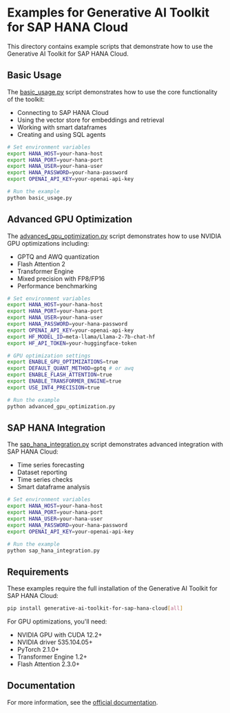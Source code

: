 # Examples for Generative AI Toolkit for SAP HANA Cloud

This directory contains example scripts that demonstrate how to use the Generative AI Toolkit for SAP HANA Cloud.

## Basic Usage

The [basic_usage.py](basic_usage.py) script demonstrates how to use the core functionality of the toolkit:

- Connecting to SAP HANA Cloud
- Using the vector store for embeddings and retrieval
- Working with smart dataframes
- Creating and using SQL agents

```bash
# Set environment variables
export HANA_HOST=your-hana-host
export HANA_PORT=your-hana-port
export HANA_USER=your-hana-user
export HANA_PASSWORD=your-hana-password
export OPENAI_API_KEY=your-openai-api-key

# Run the example
python basic_usage.py
```

## Advanced GPU Optimization

The [advanced_gpu_optimization.py](advanced_gpu_optimization.py) script demonstrates how to use NVIDIA GPU optimizations including:

- GPTQ and AWQ quantization
- Flash Attention 2
- Transformer Engine
- Mixed precision with FP8/FP16
- Performance benchmarking

```bash
# Set environment variables
export HANA_HOST=your-hana-host
export HANA_PORT=your-hana-port
export HANA_USER=your-hana-user
export HANA_PASSWORD=your-hana-password
export OPENAI_API_KEY=your-openai-api-key
export HF_MODEL_ID=meta-llama/Llama-2-7b-chat-hf
export HF_API_TOKEN=your-huggingface-token

# GPU optimization settings
export ENABLE_GPU_OPTIMIZATIONS=true
export DEFAULT_QUANT_METHOD=gptq # or awq
export ENABLE_FLASH_ATTENTION=true
export ENABLE_TRANSFORMER_ENGINE=true
export USE_INT4_PRECISION=true

# Run the example
python advanced_gpu_optimization.py
```

## SAP HANA Integration

The [sap_hana_integration.py](sap_hana_integration.py) script demonstrates advanced integration with SAP HANA Cloud:

- Time series forecasting
- Dataset reporting
- Time series checks
- Smart dataframe analysis

```bash
# Set environment variables
export HANA_HOST=your-hana-host
export HANA_PORT=your-hana-port
export HANA_USER=your-hana-user
export HANA_PASSWORD=your-hana-password
export OPENAI_API_KEY=your-openai-api-key

# Run the example
python sap_hana_integration.py
```

## Requirements

These examples require the full installation of the Generative AI Toolkit for SAP HANA Cloud:

```bash
pip install generative-ai-toolkit-for-sap-hana-cloud[all]
```

For GPU optimizations, you'll need:
- NVIDIA GPU with CUDA 12.2+
- NVIDIA driver 535.104.05+
- PyTorch 2.1.0+
- Transformer Engine 1.2+
- Flash Attention 2.3.0+

## Documentation

For more information, see the [official documentation](https://github.com/finsightsap/generative-ai-toolkit-for-sap-hana-cloud/blob/main/README.md).